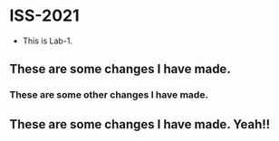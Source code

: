 # ISS-2021
* This is Lab-1.
## These are some changes I have made.
### These are some other changes I have made.
## These are some changes I have made. Yeah!!
